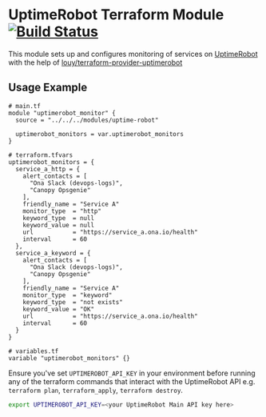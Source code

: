 # UptimeRobot Terraform Module [![Build Status](https://github.com/onaio/terraform-module-uptimerobot/workflows/CI/badge.svg)](https://github.com/onaio/terraform-module-uptimerobot/actions?query=workflow%3ACI)

This module sets up and configures monitoring of services on [UptimeRobot](https://uptimerobot.com) with the help of [louy/terraform-provider-uptimerobot](https://github.com/louy/terraform-provider-uptimerobot)

## Usage Example

```hcl
# main.tf
module "uptimerobot_monitor" {
  source = "../../../modules/uptime-robot"

  uptimerobot_monitors = var.uptimerobot_monitors
}

# terraform.tfvars
uptimerobot_monitors = {
  service_a_http = {
    alert_contacts = [
      "Ona Slack (devops-logs)",
      "Canopy Opsgenie"
    ],
    friendly_name = "Service A"
    monitor_type  = "http"
    keyword_type  = null
    keyword_value = null
    url           = "https://service_a.ona.io/health"
    interval      = 60
  },
  service_a_keyword = {
    alert_contacts = [
      "Ona Slack (devops-logs)",
      "Canopy Opsgenie"
    ],
    friendly_name = "Service A"
    monitor_type  = "keyword"
    keyword_type  = "not exists"
    keyword_value = "OK"
    url           = "https://service_a.ona.io/health"
    interval      = 60
  }
}

# variables.tf
variable "uptimerobot_monitors" {}
```

Ensure you've set `UPTIMEROBOT_API_KEY` in your environment before running any of the terraform commands that interact with the UptimeRobot API e.g. `terraform plan`, `terraform_apply`, `terraform destroy`.

```bash
export UPTIMEROBOT_API_KEY=<your UptimeRobot Main API key here>
```

